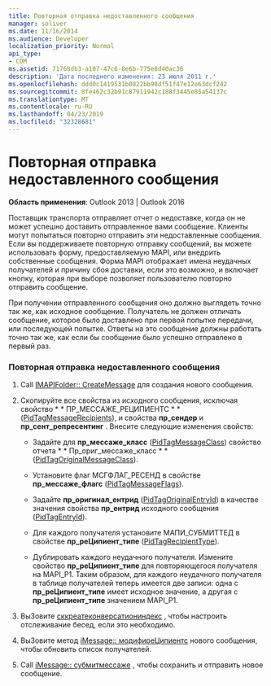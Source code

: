 ```yaml
---
title: Повторная отправка недоставленного сообщения
manager: soliver
ms.date: 11/16/2014
ms.audience: Developer
localization_priority: Normal
api_type:
- COM
ms.assetid: 71768db3-a107-47c6-8e6b-775e8d40ac36
description: 'Дата последнего изменения: 23 июля 2011 г.'
ms.openlocfilehash: ddd0c1419531b0822bb98df51f47e12e63dcf242
ms.sourcegitcommit: 8fe462c32b91c87911942c188f3445e85a54137c
ms.translationtype: MT
ms.contentlocale: ru-RU
ms.lasthandoff: 04/23/2019
ms.locfileid: "32328681"
---
```

# <a name="resending-an-undelivered-message"></a>Повторная отправка недоставленного сообщения
  
**Область применения**: Outlook 2013 | Outlook 2016 
  
Поставщик транспорта отправляет отчет о недоставке, когда он не может успешно доставить отправленное вами сообщение. Клиенты могут попытаться повторно отправить эти недоставленные сообщения. Если вы поддерживаете повторную отправку сообщений, вы можете использовать форму, предоставляемую MAPI, или внедрить собственные сообщения. Форма MAPI отображает имена неудачных получателей и причину сбоя доставки, если это возможно, и включает кнопку, которая при выборе позволяет пользователю повторно отправить сообщение.
  
При получении отправленного сообщения оно должно выглядеть точно так же, как исходное сообщение. Получатель не должен отличать сообщение, которое было доставлено при первой попытке передачи, или последующей попытке. Ответы на это сообщение должны работать точно так же, как если бы сообщение было успешно отправлено в первый раз.
  
### <a name="to-resend-an-undelivered-message"></a>Повторная отправка недоставленного сообщения
  
1. Call [IMAPIFolder:: CreateMessage](imapifolder-createmessage.md) для создания нового сообщения. 
    
2. Скопируйте все свойства из исходного сообщения, исключая свойство * * ПР_МЕССАЖЕ_РЕЦИПИЕНТС * * ([PidTagMessageRecipients](pidtagmessagerecipients-canonical-property.md)), и свойства **пр_сендер** и **пр_сент_репресентинг** . Внесите следующие изменения свойств: 
    
   - Задайте для **пр_мессаже_класс** ([PidTagMessageClass](pidtagmessageclass-canonical-property.md)) свойство отчета * * Пр_ориг_мессаже_класс * * ([PidTagOriginalMessageClass](pidtagoriginalmessageclass-canonical-property.md)).
    
   - Установите флаг МСГФЛАГ_РЕСЕНД в свойстве **пр_мессаже_флагс** ([PidTagMessageFlags](pidtagmessageflags-canonical-property.md)).
    
   - Задайте **пр_оригинал_ентрид** ([PidTagOriginalEntryId](pidtagoriginalentryid-canonical-property.md)) в качестве значения свойства **пр_ентрид** исходного сообщения ([PidTagEntryId](pidtagentryid-canonical-property.md)).
    
   - Для каждого получателя установите МАПИ_СУБМИТТЕД в свойстве **пр_реЦипиент_типе** ([PidTagRecipientType](pidtagrecipienttype-canonical-property.md)). 
    
   - Дублировать каждого неудачного получателя. Измените свойство **пр_реЦипиент_типе** для повторяющегося получателя на MAPI_P1. Таким образом, для каждого неудачного получателя в таблице получателей теперь имеется две записи: одна с **пр_реЦипиент_типе** имеет исходное значение, а другая с **пр_реЦипиент_типе** значением MAPI_P1. 
    
3. ВыЗовите [сккреатеконверсатиониндекс](sccreateconversationindex.md) , чтобы настроить отслеживание бесед, если это необходимо. 
    
4. ВыЗовите метод [iMessage:: модифиреЦипиентс](imessage-modifyrecipients.md) нового сообщения, чтобы обновить список получателей. 
    
5. Call [iMessage:: субмитмессаже](imessage-submitmessage.md) , чтобы сохранить и отправить новое сообщение. 
    


